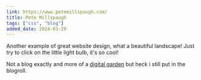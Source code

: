 ```yaml
---
link: https://www.petemillspaugh.com/
title: Pete Millspaugh
tags: ["css", "blog"]
added_date: 2024-03-29
---
```


Another example of great website design, what a beautiful landscape! Just try 
to click on the little light bulb, it's so cool! 

Not a blog exactly and more of a [digital garden](https://maggieappleton.com/garden-history)
but heck i still put in the blogroll. 

